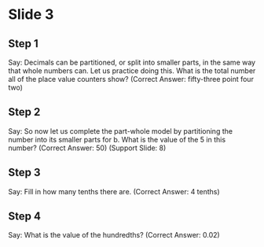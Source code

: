 # Slide 3

## Step 1

Say: Decimals can be partitioned, or split into smaller parts, in the same way that whole numbers can. Let us practice doing this. What is the total number all of the place value counters show? (Correct Answer: fifty-three point four two)

## Step 2

Say: So now let us complete the part-whole model by partitioning the number into its smaller parts for b. What is the value of the 5 in this number? (Correct Answer: 50) (Support Slide: 8)


## Step 3

Say: Fill in how many tenths there are. (Correct Answer: 4 tenths)


## Step 4

Say: What is the value of the hundredths? (Correct Answer: 0.02)

